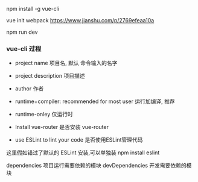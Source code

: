 npm install -g vue-cli 

vue init webpack <project-name>
https://www.jianshu.com/p/2769efeaa10a

npm run dev



### vue-cli 过程
- project name 项目名, 默认 命令输入的名字

- project description 项目描述

- author 作者

- runtime+compiler: recommended for most user 运行加编译, 推荐

- runtime-onley 仅运行时

- Install vue-router 是否安装 vue-router

- use ESLint to lint your code  是否使用ESLint管理代码 

这里假如错过了默认的 ESLint 安装,可以单独装
npm install eslint 

dependencies 项目运行需要依赖的模块
devDependencies  开发需要依赖的模块
